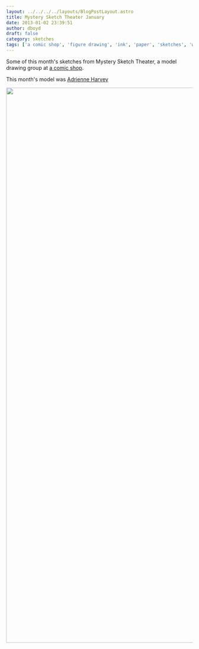 ```yaml
---
layout: ../../../../layouts/BlogPostLayout.astro
title: Mystery Sketch Theater January
date: 2013-01-02 23:39:51
author: dboyd
draft: false
category: sketches
tags: ['a comic shop', 'figure drawing', 'ink', 'paper', 'sketches', 'watercolor']
---
```

Some of this month's sketches from Mystery Sketch Theater, a model drawing group at <a href="http://acomicshop.com/">a comic shop</a>.

This month's model was <a href="http://giryagirl.com/">Adrienne Harvey</a>

<img
srcset="https://img.danaboyd.com/images/2013/01/mstk001_480.avif 480w"
sizes="(max-width: 480px) 100vw"
src="https://img.danaboyd.com/images/2013/01/mstk001.jpg"
alt=""
style="width: auto; height: clamp(0px, 95vh, 1500px);"
/>

